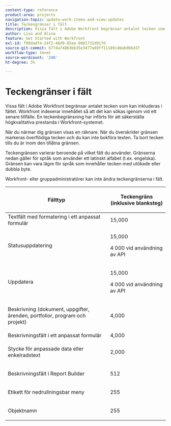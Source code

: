```yaml
---
content-type: reference
product-area: projects
navigation-topic: update-work-items-and-view-updates
title: Teckengränser i fält
description: Vissa fält i Adobe Workfront begränsar antalet tecken som kan inkluderas i fältet. Workfront indexerar innehållet så att det kan sökas igenom vid ett senare tillfälle. En teckenbegränsning har införts för att säkerställa högkvalitativa prestanda i Workfront-systemet.
author: Lisa and Alina
feature: Get Started with Workfront
exl-id: f09dadf4-24f2-46d9-85ae-6081731d917d
source-git-commit: b774a74863bb35e3477a69ff11189c40a6d66437
workflow-type: tm+mt
source-wordcount: '248'
ht-degree: 3%

---
```


# Teckengränser i fält

Vissa fält i Adobe Workfront begränsar antalet tecken som kan inkluderas i fältet. Workfront indexerar innehållet så att det kan sökas igenom vid ett senare tillfälle. En teckenbegränsning har införts för att säkerställa högkvalitativa prestanda i Workfront-systemet.

När du närmar dig gränsen visas en räknare. När du överskrider gränsen markeras överflödiga tecken och du kan inte bokföra texten. Ta bort tecken tills du är inom den tillåtna gränsen.

Teckengränsen varierar beroende på vilket fält du använder. Gränserna nedan gäller för språk som använder ett latinskt alfabet (t.ex. engelska). Gränsen kan vara lägre för språk som innehåller tecken med utökade eller dubbla byte.

Workfront- eller gruppadministratörer kan inte ändra teckengränserna i fält.

<table style="table-layout:auto"> 
 <col> 
 <col> 
 <thead> 
  <tr> 
   <th> <p><strong>Fälttyp</strong> </p> </th> 
   <th> <p><strong>Teckengräns (</strong><strong>inklusive blanksteg)</strong> </p> </th> 
  </tr> 
 </thead> 
 <tbody> 
  <tr> 
   <td>Textfält med formatering i ett anpassat formulär</td> 
   <td>15,000</td> 
  </tr> 
  <tr> 
   <td> <p>Statusuppdatering</p> </td> 
   <td> <p>15,000</p>
   <p> 4 000 vid användning av API</p> </td> 
  </tr> 
  <tr> 
   <td> <p>Uppdatera</p> </td> 
   <td> <p>15,000</p> 
   <p> 4 000 vid användning av API</p></td> 
  </tr> 
  <tr> 
   <td> <p>Beskrivning (dokument, uppgifter, ärenden, portfolior, program och projekt)</p> </td> 
   <td> <p>4,000</p> </td> 
  </tr> 
  <tr> 
   <td>Beskrivningsfält i ett anpassat formulär</td> 
   <td>4,000</td> 
  </tr> 
  <tr> 
   <td> <p>Stycke för anpassade data eller enkelradstext </p> </td> 
   <td> <p>2,000</p> </td> 
  </tr> 
  <tr> 
   <td> <p>Beskrivningsfält i Report Builder</p> </td> 
   <td> <p>512</p> </td> 
  </tr> 
  <tr> 
   <td> <p>Etikett för nedrullningsbar meny</p> </td> 
   <td> <p>255</p> </td> 
  </tr> 
  <tr> 
   <td> <p>Objektnamn</p> </td> 
   <td> <p>255</p> </td> 
  </tr> 
 </tbody> 
</table>
